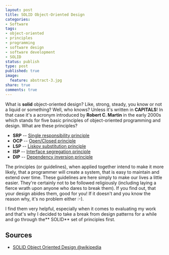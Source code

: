 ```yaml
---
layout: post
title: SOLID Object-Oriented Design
categories:
- Software
tags:
- object-oriented
- principles
- programming
- software design
- software development
- SOLID
status: publish
type: post
published: true
image:
  feature: abstract-3.jpg
share: true
comments: true
---
```

What is **solid** object-oriented design? Like, strong, steady, you know or
not a liquid or something? Well, who knows? Unless it's written in
**CAPITALS**! In that case it's a acronym introduced by **Robert C. Martin** in
the early 2000s which stands for five basic principles of object-oriented
programming and design. What are these principles?

- **SRP** -- [Single responsibility
principle](http://linuxwell.com/2011/08/08/single-responsibility-principle/
"Single Responsibility Principle")
- **OCP** -- [ Open/Closed
principle](http://linuxwell.com/2011/08/04/openclosed-principle-in-software-design/
"Open/Closed Principle in Software Design")
- **LSP** -- [Liskov substitution
principle](http://linuxwell.com/2011/08/09/liskov-substitution-principle/
"Liskov Substitution Principle")
- **ISP** -- [Interface segregation
principle](http://linuxwell.com/2011/08/12/interface-segregation-principle-in-software-design/
"Interface Segregation Principle in Software Design")
- **DIP** -- [Dependency inversion
principle](http://linuxwell.com/2011/08/10/dependency-inversion-principle/
"Dependency Inversion Principle")

The principles (or guidelines), when applied together intend to make it more
likely, that a programmer will create a system, that is easy to maintain and
extend over time. These guidelines are here simply to make our lives a little
easier. They're certainly not to be followed religiously (including laying a
fierce wrath upon anyone who dares to break them). If you find out, that your
design abides them, good for you! If it doesn't and you know the reason why,
it's no problem either :-).

I find them very helpful, especially when it comes to evaluating my work and
that's why I decided to take a break from design patterns for a while and go
through the** SOLID** set of principles first.

## Sources
- [SOLID Object Oriented Design @wikipedia](http://en.wikipedia.org/wiki/Solid_%28object-oriented_design%29)


